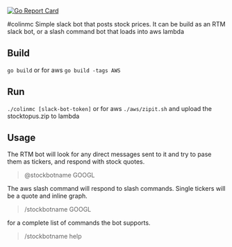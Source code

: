 [![Go Report Card](https://goreportcard.com/badge/github.com/thourfor/colinmc)](https://goreportcard.com/report/github.com/thourfor/colinmc)

#colinmc
Simple slack bot that posts stock prices. It can be build as an RTM slack bot, or a slash command bot that loads into aws lambda

## Build
`go build`
or for aws
`go build -tags AWS`

## Run
`./colinmc [slack-bot-token]`
or for aws
`./aws/zipit.sh`
and upload the stocktopus.zip to lambda

## Usage
The RTM bot will look for any direct messages sent to it and try to pase them as tickers, and respond with stock quotes.
> @stockbotname GOOGL

The aws slash command will respond to slash commands. Single tickers will be a quote and inline graph. 
> /stockbotname GOOGL




for a complete list of commands the bot supports.
> /stockbotname help 

